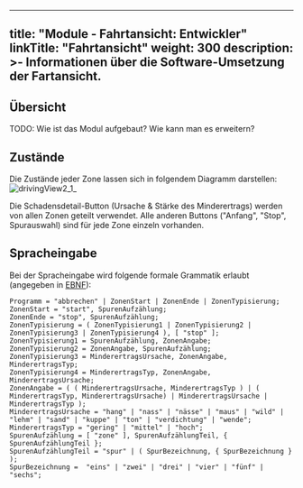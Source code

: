 
---
title: "Module - Fahrtansicht: Entwickler"
linkTitle: "Fahrtansicht"
weight: 300
description: >-
     Informationen über die Software-Umsetzung der Fartansicht.
---

## Übersicht

TODO: Wie ist das Modul aufgebaut? Wie kann man es erweitern?

## Zustände

Die Zustände jeder Zone lassen sich in folgendem Diagramm darstellen:
![drivingView2_1_](uploads/200cc46837b3e9dc6ebf1101fe1fe1e4/drivingView2_1_.png)

Die Schadensdetail-Button (Ursache & Stärke des Minderertrags) werden von allen Zonen geteilt verwendet. Alle anderen Buttons ("Anfang", "Stop", Spurauswahl) sind für jede Zone einzeln vorhanden.

## Spracheingabe

Bei der Spracheingabe wird folgende formale Grammatik erlaubt (angegeben in [EBNF](https://de.wikipedia.org/wiki/Erweiterte_Backus-Naur-Form)):

```
Programm = "abbrechen" | ZonenStart | ZonenEnde | ZonenTypisierung;
ZonenStart = "start", SpurenAufzählung;
ZonenEnde = "stop", SpurenAufzählung;
ZonenTypisierung = ( ZonenTypisierung1 | ZonenTypisierung2 | ZonenTypisierung3 | ZonenTypisierung4 ), [ "stop" ];
ZonenTypisierung1 = SpurenAufzählung, ZonenAngabe;
ZonenTypisierung2 = ZonenAngabe, SpurenAufzählung;
ZonenTypisierung3 = MinderertragsUrsache, ZonenAngabe, MinderertragsTyp;
ZonenTypisierung4 = MinderertragsTyp, ZonenAngabe, MinderertragsUrsache;
ZonenAngabe = ( ( MinderertragsUrsache, MinderertragsTyp ) | ( MinderertragsTyp, MinderertragsUrsache) | MinderertragsUrsache | MinderertragsTyp );
MinderertragsUrsache = "hang" | "nass" | "nässe" | "maus" | "wild" | "lehm" | "sand" | "kuppe" | "ton" | "verdichtung" | "wende";
MinderertragsTyp = "gering" | "mittel" | "hoch";
SpurenAufzählung = [ "zone" ], SpurenAufzählungTeil, { SpurenAufzählungTeil };
SpurenAufzählungTeil = "spur" | ( SpurBezeichnung, { SpurBezeichnung } );
SpurBezeichnung =  "eins" | "zwei" | "drei" | "vier" | "fünf" | "sechs";
```
